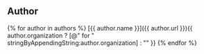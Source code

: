 ## Author

{% for author in authors %}
[{{ author.name }}]({{ author.url }}){{ author.organization ? [@" for " stringByAppendingString:author.organization] : "" }}
{% endfor %}